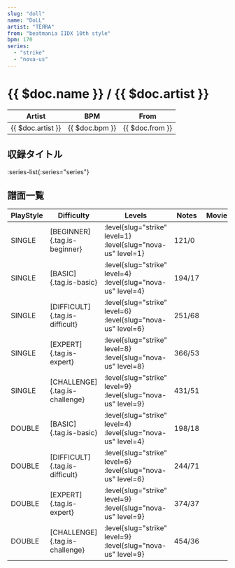 ```yaml
---
slug: "doll"
name: "DoLL"
artist: "TËЯRA"
from: "beatmania IIDX 10th style"
bpm: 170
series:
  - "strike"
  - "nova-us"
---
```


# {{ $doc.name }} / {{ $doc.artist }}

|Artist|BPM|From|
|------|---|----|
|{{ $doc.artist }}|{{ $doc.bpm }}|{{ $doc.from }}|

## 収録タイトル

:series-list{:series="series"}

## 譜面一覧

|PlayStyle|Difficulty|Levels|Notes|Movie|
|---------|----------|------|-----|-----|
|SINGLE|[BEGINNER]{.tag.is-beginner}|<div class="field is-grouped is-grouped-multiline">:level{slug="strike" level=1} :level{slug="nova-us" level=1}</div>|121/0||
|SINGLE|[BASIC]{.tag.is-basic}|<div class="field is-grouped is-grouped-multiline">:level{slug="strike" level=4} :level{slug="nova-us" level=4}</div>|194/17||
|SINGLE|[DIFFICULT]{.tag.is-difficult}|<div class="field is-grouped is-grouped-multiline">:level{slug="strike" level=6} :level{slug="nova-us" level=6}</div>|251/68||
|SINGLE|[EXPERT]{.tag.is-expert}|<div class="field is-grouped is-grouped-multiline">:level{slug="strike" level=8} :level{slug="nova-us" level=8}</div>|366/53||
|SINGLE|[CHALLENGE]{.tag.is-challenge}|<div class="field is-grouped is-grouped-multiline">:level{slug="strike" level=9} :level{slug="nova-us" level=9}</div>|431/51||
|DOUBLE|[BASIC]{.tag.is-basic}|<div class="field is-grouped is-grouped-multiline">:level{slug="strike" level=4} :level{slug="nova-us" level=4}</div>|198/18||
|DOUBLE|[DIFFICULT]{.tag.is-difficult}|<div class="field is-grouped is-grouped-multiline">:level{slug="strike" level=6} :level{slug="nova-us" level=6}</div>|244/71||
|DOUBLE|[EXPERT]{.tag.is-expert}|<div class="field is-grouped is-grouped-multiline">:level{slug="strike" level=9} :level{slug="nova-us" level=9}</div>|374/37||
|DOUBLE|[CHALLENGE]{.tag.is-challenge}|<div class="field is-grouped is-grouped-multiline">:level{slug="strike" level=9} :level{slug="nova-us" level=9}</div>|454/36||
